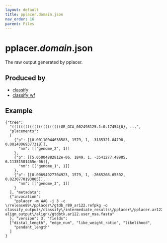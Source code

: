 ```yaml
---
layout: default
title: pplacer.domain.json
nav_order: 16
parent: Files
---
```


# pplacer.*domain*.json

The raw output generated by pplacer.

## Produced by
 * [classify](../commands/classify.html)
 * [classify_wf](../commands/classify_wf.html)


## Example
```text
{"tree":
  "((((((((((((((((((((((GB_GCA_002498125.1:0.17454{0}, ...",
  "placements":
  [
    {"p": [[0.00110044638583, 1579, 1, -3185321.84798, 0.00140069377318]],
      "nm": [["genome_2", 1]]
    },
    {"p": [[5.05004882812e-06, 1849, 1, -3541277.48905, 6.11351501465e-06]],
      "nm": [["genome_1", 1]]
    },
    {"p": [[0.00694927704923, 1579, 1, -2665208.65502, 0.0230770193005]],
      "nm": [["genome_3", 1]]
    }
  ], "metadata":
  {"invocation":
    "pplacer -m WAG -j 3 -c \/release89\/pplacer\/gtdb_r89_ar122.refpkg -o classify_output\/classify\/intermediate_results\/pplacer\/pplacer.ar122.json align_output\/align\/gtdbtk.ar122.user_msa.fasta"
  }, "version": 3, "fields":
  ["distal_length", "edge_num", "like_weight_ratio", "likelihood",
    "pendant_length"
  ]
}
```